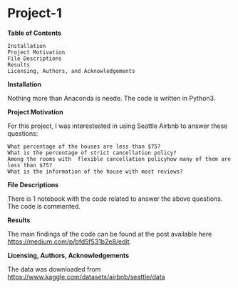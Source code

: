 # Project-1

**Table of Contents**

    Installation
    Project Motivation
    File Descriptions
    Results
    Licensing, Authors, and Acknowledgements

**Installation**

Nothing more than Anaconda is neede. The code is written in Python3.


**Project Motivation**

For this project, I was interestested in using Seattle Airbnb to answer these questions:

    What percentage of the houses are less than $75?
    What is the percentage of strict cancellation policy?
    Among the rooms with  flexible cancellation policyhow many of them are less than $75?
    What is the information of the house with most reviews?


**File Descriptions**

There is  1 notebook with the code related to answer the above questions. The code is commented. 


**Results**

The main findings of the code can be found at the post available here   https://medium.com/p/bfd5f531b2e8/edit.


**Licensing, Authors, Acknowledgements**

The data was downloaded from https://www.kaggle.com/datasets/airbnb/seattle/data

